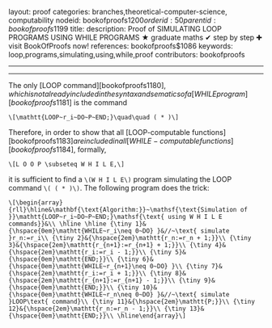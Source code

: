 layout: proof
categories: branches,theoretical-computer-science, computability
nodeid: bookofproofs$1200
orderid: 50
parentid: bookofproofs$1199
title: 
description:  Proof of SIMULATING LOOP PROGRAMS USING WHILE PROGRAMS &#9733; graduate maths &#10004; step by step &#10010; visit BookOfProofs now!
references: bookofproofs$1086
keywords: loop,programs,simulating,using,while,proof
contributors: bookofproofs

---


---

The only [LOOP command][bookofproofs$1180], which is not already included in the syntax and sematics of a [WHILE program][bookofproofs$1181] is the command

`\[\mathtt{LOOP~r_i~DO~P~END;}\quad\quad ( * )\]`

Therefore, in order to show that all [LOOP-computable functions][bookofproofs$1183] are included in all [WHILE-computable functions][bookofproofs$1184], formally, 

`\[L O O P \subseteq W H I L E,\]`

it is sufficient to find a `\(W H I L E\)` program simulating the LOOP command `\( ( * )\)`. The following program does the trick:

`\[\begin{array}{rll}\hline&\mathbf{\text{Algorithm:}}~\mathsf{\text{Simulation of }}\mathtt{LOOP~r_i~DO~P~END;}\mathsf{\text{ using W H I L E commands}}&\\
\hline
\hline
{\tiny 1}&{\hspace{0em}\mathtt{WHILE~r_i\neq 0~DO} }&//~\text{ simulate }r_n:=r_i\\
{\tiny 2}&{\hspace{2em}\mathtt{r_n:=r_n + 1;}}\\
{\tiny 3}&{\hspace{2em}\mathtt{r_{n+1}:=r_{n+1} + 1;}}\\
{\tiny 4}&{\hspace{2em}\mathtt{r_i:=r_i - 1;}}\\
{\tiny 5}&{\hspace{0em}\mathtt{END;}}\\
{\tiny 6}&{\hspace{0em}\mathtt{WHILE~r_{n+1}\neq 0~DO} }\\
{\tiny 7}&{\hspace{2em}\mathtt{r_i:=r_i + 1;}}\\
{\tiny 8}&{\hspace{2em}\mathtt{r_{n+1}:=r_{n+1} - 1;}}\\
{\tiny 9}&{\hspace{0em}\mathtt{END;}}\\
{\tiny 10}&{\hspace{0em}\mathtt{WHILE~r_n\neq 0~DO} }&//~\text{ simulate }LOOP\text{ command}\\
{\tiny 11}&{\hspace{2em}\mathtt{P;}}\\
{\tiny 12}&{\hspace{2em}\mathtt{r_n:=r_n - 1;}}\\
{\tiny 13}&{\hspace{0em}\mathtt{END;}}\\
\hline\end{array}\]`
